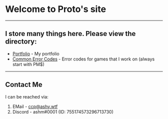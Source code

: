 # Welcome to Proto's site

---

## I store many things here. Please view the directory:

- [Portfolio](https://ashprograms.github.io/portfolio/) - My portfolio
- [Common Error Codes](https://ashprograms.github.io/error-codes/) - Error codes for games that I work on (always start with PM$)

---

## Contact Me

I can be reached via:

1. EMail - ccp@ashy.wtf
2. Discord - ashm#0001 (ID: 755174573296713730)
